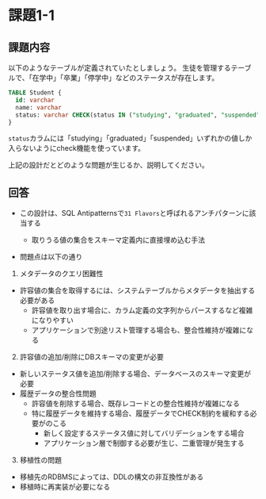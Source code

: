 # 課題1-1

## 課題内容

以下のようなテーブルが定義されていたとしましょう。
生徒を管理するテーブルで、「在学中」「卒業」「停学中」などのステータスが存在します。

```sql
TABLE Student {
  id: varchar
  name: varchar
  status: varchar CHECK(status IN ("studying", "graduated", "suspended"))
}
```

`status`カラムには「studying」「graduated」「suspended」いずれかの値しか入らないようにcheck機能を使っています。

上記の設計だとどのような問題が生じるか、説明してください。

## 回答

- この設計は、SQL Antipatternsで`31 Flavors`と呼ばれるアンチパターンに該当する
  - 取りうる値の集合をスキーマ定義内に直接埋め込む手法

- 問題点は以下の通り

1. メタデータのクエリ困難性
- 許容値の集合を取得するには、システムテーブルからメタデータを抽出する必要がある
  - 許容値を取り出す場合に、カラム定義の文字列からパースするなど複雑になりやすい
  - アプリケーションで別途リスト管理する場合も、整合性維持が複雑になる
2. 許容値の追加/削除にDBスキーマの変更が必要
- 新しいステータス値を追加/削除する場合、データベースのスキーマ変更が必要
- 履歴データの整合性問題
  - 許容値を削除する場合、既存レコードとの整合性維持が複雑になる
  - 特に履歴データを維持する場合、履歴データでCHECK制約を緩和する必要がのこる
    - 新しく設定するステータス値に対してバリデーションをする場合
    - アプリケーション層で制御する必要が生じ、二重管理が発生する
3. 移植性の問題
- 移植先のRDBMSによっては、DDLの構文の非互換性がある
- 移植時に再実装が必要になる
